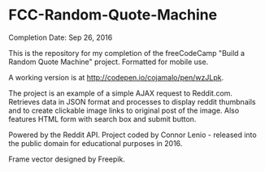 # FCC-Random-Quote-Machine
Completion Date: Sep 26, 2016

This is the repository for my completion of the freeCodeCamp "Build a Random Quote Machine" project. Formatted for mobile use.

A working version is at http://codepen.io/cojamalo/pen/wzJLpk.


The project is an example of a simple AJAX request to Reddit.com. Retrieves data in JSON format and processes to display reddit thumbnails and to create clickable image links to original post of the image. Also features HTML form with search box and submit button.


Powered by the Reddit API. Project coded by Connor Lenio - released into the public domain for educational purposes in 2016.

Frame vector designed by Freepik.
